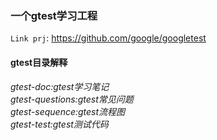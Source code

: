 ### 一个gtest学习工程
`Link prj`: https://github.com/google/googletest  
#### gtest目录解释
_gtest-doc:gtest学习笔记_  
_gtest-questions:gtest常见问题_  
_gtest-sequence:gtest流程图_  
_gtest-test:gtest测试代码_  

